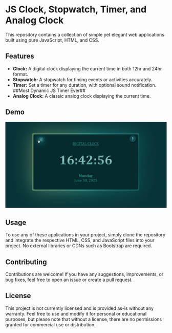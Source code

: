 # JS Clock, Stopwatch, Timer, and Analog Clock

This repository contains a collection of simple yet elegant web applications built using pure JavaScript, HTML, and CSS. 

## Features

- **Clock:** A digital clock displaying the current time in both 12hr and 24hr format.
- **Stopwatch:** A stopwatch for timing events or activities accurately.
- **Timer:** Set a timer for any duration, with optional sound notification. ##Most Dynamic JS Timer Ever##
- **Analog Clock:** A classic analog clock displaying the current time.

## Demo
[![demo-video](./assets/clock-thumbnail.png)](./assets/js_clock_demo.mp4)

## Usage

To use any of these applications in your project, simply clone the repository and integrate the respective HTML, CSS, and JavaScript files into your project. No external libraries or CDNs such as Bootstrap are required.

## Contributing

Contributions are welcome! If you have any suggestions, improvements, or bug fixes, feel free to open an issue or create a pull request.

## License

This project is not currently licensed and is provided as-is without any warranty. Feel free to use and modify it for personal or educational purposes, but please note that without a license, there are no permissions granted for commercial use or distribution.